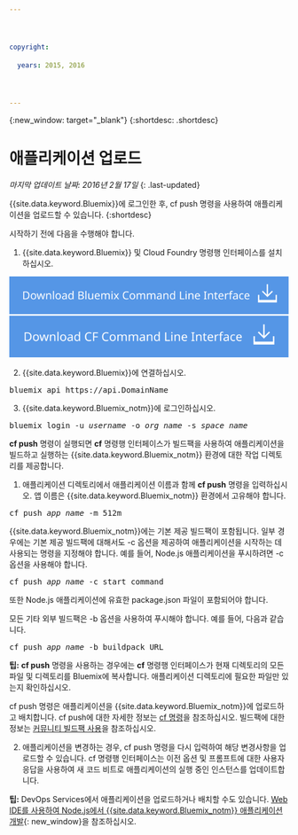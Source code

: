 ```yaml
---

 

copyright:

  years: 2015, 2016

 

---
```


{:new_window: target="_blank"}
{:shortdesc: .shortdesc}

# 애플리케이션 업로드
*마지막 업데이트 날짜: 2016년 2월 17일*
{: .last-updated}

{{site.data.keyword.Bluemix}}에 로그인한 후, cf push 명령을 사용하여 애플리케이션을 업로드할 수 있습니다.
{:shortdesc}

시작하기 전에 다음을 수행해야 합니다.
  1. {{site.data.keyword.Bluemix}} 및 Cloud Foundry 명령행 인터페이스를 설치하십시오.

  <a class="xref" href="http://clis.ng.bluemix.net/ui/home.html" target="_blank" title="(새 탭 또는 창에서 열림)"><img class="image" src="images/btn_bx_commandline.svg" alt=" {{site.data.keyword.Bluemix}} 명령행 인터페이스 다운로드" /> </a>  <a class="xref" href="https://github.com/cloudfoundry/cli/releases" target="_blank" title="(새 탭 또는 창에서 열림)"><img class="image" src="images/btn_cf_commandline.svg" alt="Cloud Foundry 명령행 인터페이스 다운로드" /> </a>

 

  2. {{site.data.keyword.Bluemix}}에 연결하십시오.

  <pre class="pre">bluemix api https://api.<span class="keyword" data-hd-keyref="DomainName">DomainName</span></pre>
  
  3. {{site.data.keyword.Bluemix_notm}}에 로그인하십시오.

  <pre class="pre">bluemix login -u <var class="keyword varname" data-hd-keyref="user_ID">username</var> -o <var class="keyword varname" data-hd-keyref="org_name">org_name</var> -s <var class="keyword varname" data-hd-keyref="space_name">space_name</var></pre>

**cf push** 명령이 실행되면
**cf** 명령행 인터페이스가 빌드팩을 사용하여 애플리케이션을 빌드하고 실행하는
{{site.data.keyword.Bluemix_notm}} 환경에
대한 작업 디렉토리를 제공합니다. 

  1. 애플리케이션 디렉토리에서 애플리케이션 이름과 함께 **cf
push** 명령을 입력하십시오. 앱 이름은 {{site.data.keyword.Bluemix_notm}} 환경에서
고유해야 합니다.

  
  <pre class="pre">cf push <var class="keyword varname" data-hd-keyref="app_name">app_name</var> -m 512m</pre>
  
  {{site.data.keyword.Bluemix_notm}}에는
기본 제공 빌드팩이 포함됩니다. 일부 경우에는 기본 제공 빌드팩에 대해서도 -c 옵션을 제공하여 애플리케이션을 시작하는 데 사용되는 명령을
지정해야 합니다. 예를 들어, Node.js 애플리케이션을 푸시하려면 -c 옵션을 사용해야 합니다.
  
  <pre class="pre">cf push <var class="keyword varname" data-hd-keyref="app_name">app_name</var> -c start_command</pre>
  
  또한 Node.js 애플리케이션에 유효한 package.json 파일이 포함되어야 합니다.

  모든 기타 외부 빌드팩은 -b 옵션을 사용하여 푸시해야 합니다. 예를 들어, 다음과 같습니다. 

  <pre class="pre">cf push <var class="keyword varname" data-hd-keyref="app_name">app_name</var> -b buildpack_URL</pre>
  
  **팁:** **cf push** 명령을 사용하는 경우에는 **cf** 명령행 인터페이스가
현재 디렉토리의 모든 파일 및 디렉토리를 Bluemix에 복사합니다. 애플리케이션 디렉토리에 필요한 파일만 있는지 확인하십시오.

  cf push 명령은 애플리케이션을 {{site.data.keyword.Bluemix_notm}}에 업로드하고
배치합니다. cf push에 대한 자세한 정보는 [cf 명령](../cli/reference/cfcommands/index.html)을
참조하십시오. 빌드팩에 대한 정보는 [커뮤니티 빌드팩 사용](../cfapps/byob.html)을 참조하십시오.

  2. 애플리케이션을 변경하는 경우, cf push 명령을 다시 입력하여 해당 변경사항을 업로드할 수 있습니다. 
cf 명령행 인터페이스는 이전 옵션 및 프롬프트에 대한 사용자 응답을 사용하여
새 코드 비트로 애플리케이션의 실행 중인 인스턴스를 업데이트합니다. 

**팁:** DevOps Services에서 애플리케이션을 업로드하거나 배치할 수도 있습니다. [Web IDE를
사용하여 Node.js에서 {{site.data.keyword.Bluemix_notm}} 애플리케이션 개발](https://hub.jazz.net/tutorials/devopsweb/){: new_window}을 참조하십시오.
